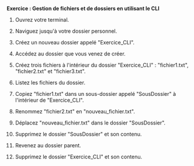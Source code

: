 **Exercice : Gestion de fichiers et de dossiers en utilisant le CLI**

1. Ouvrez votre terminal.

2. Naviguez jusqu'à votre dossier personnel.

3. Créez un nouveau dossier appelé "Exercice_CLI".

4. Accédez au dossier que vous venez de créer.

5. Créez trois fichiers à l'intérieur du dossier "Exercice_CLI" : "fichier1.txt", "fichier2.txt" et "fichier3.txt".

6. Listez les fichiers du dossier.

7. Copiez "fichier1.txt" dans un sous-dossier appelé "SousDossier" à l'intérieur de "Exercice_CLI".

8. Renommez "fichier2.txt" en "nouveau_fichier.txt".

9. Déplacez "nouveau_fichier.txt" dans le dossier "SousDossier".

10. Supprimez le dossier "SousDossier" et son contenu.

11. Revenez au dossier parent.

12. Supprimez le dossier "Exercice_CLI" et son contenu.